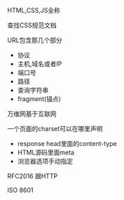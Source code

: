 HTML,CSS,JS全称

查找CSS规范文档

URL包含那几个部分

- 协议
- 主机,域名或者IP
- 端口号
- 路径
- 查询字符串
- fragment(锚点)

万维网基于互联网

一个页面的charset可以在哪里声明

- response head里面的content-type
- HTML源码里面meta
- 浏览器选项手动指定

RFC2016  跟HTTP

ISO 8601